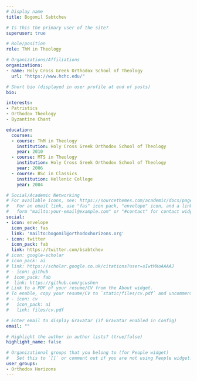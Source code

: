 ```yaml
---
# Display name
title: Bogomil Sabtchev

# Is this the primary user of the site?
superuser: true

# Role/position
role: ThM in Theology

# Organizations/Affiliations
organizations:
- name: Holy Cross Greek Orthodox School of Theology
  url: "https://www.hchc.edu/"

# Short bio (displayed in user profile at end of posts)
bio:

interests:
- Patristics
- Orthodox Theology
- Byzantine Chant

education:
  courses:
  - course: ThM in Theology
    institution: Holy Cross Greek Orthodox School of Theology
    year: 2010
  - course: MTS in Theology
    institution: Holy Cross Greek Orthodox School of Theology
    year: 2006
  - course: BSc in Classics
    institution: Hellenic College
    year: 2004

# Social/Academic Networking
# For available icons, see: https://sourcethemes.com/academic/docs/page-builder/#icons
#   For an email link, use "fas" icon pack, "envelope" icon, and a link in the
#   form "mailto:your-email@example.com" or "#contact" for contact widget.
social:
- icon: envelope
  icon_pack: fas
  link: 'mailto:bogomil@orthodoxhorizons.org'
- icon: twitter
  icon_pack: fab
  link: https://twitter.com/bsabtchev
# icon: google-scholar
# icon_pack: ai
# link: https://scholar.google.co.uk/citations?user=sIwtMXoAAAAJ
# - icon: github
#  icon_pack: fab
#  link: https://github.com/gcushen
# Link to a PDF of your resume/CV from the About widget.
# To enable, copy your resume/CV to `static/files/cv.pdf` and uncomment the lines below.
# - icon: cv
#   icon_pack: ai
#   link: files/cv.pdf

# Enter email to display Gravatar (if Gravatar enabled in Config)
email: ""

# Highlight the author in author lists? (true/false)
highlight_name: false

# Organizational groups that you belong to (for People widget)
#   Set this to `[]` or comment out if you are not using People widget.
user_groups:
- Orthodox Horizons
---
```


